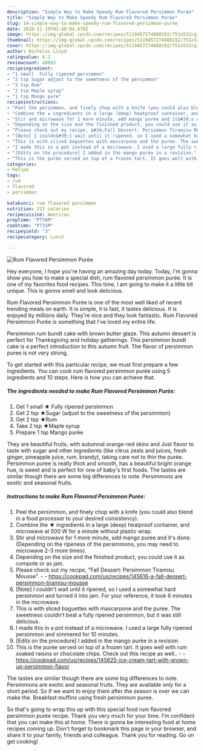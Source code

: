 ```yaml
---
description: "Simple Way to Make Speedy Rum Flavored Persimmon Purée"
title: "Simple Way to Make Speedy Rum Flavored Persimmon Purée"
slug: 14-simple-way-to-make-speedy-rum-flavored-persimmon-puree
date: 2020-12-19T02:48:04.670Z
image: https://img-global.cpcdn.com/recipes/5119457274888192/751x532cq70/rum-flavored-persimmon-puree-recipe-main-photo.jpg
thumbnail: https://img-global.cpcdn.com/recipes/5119457274888192/751x532cq70/rum-flavored-persimmon-puree-recipe-main-photo.jpg
cover: https://img-global.cpcdn.com/recipes/5119457274888192/751x532cq70/rum-flavored-persimmon-puree-recipe-main-photo.jpg
author: Nicholas Lloyd
ratingvalue: 4.2
reviewcount: 48893
recipeingredient:
- "1 small  Fully ripened persimmon"
- "2 tsp Sugar adjust to the sweetness of the persimmon"
- "2 tsp Rum"
- "2 tsp Maple syrup"
- "1 tsp Mango pure"
recipeinstructions:
- "Peel the persimmon, and finely chop with a knife (you could also blend in a food processor to your desired consistency)."
- "Combine the ★ ingredients in a large (deep) heatproof container, and microwave at 500 W for a minute without plastic wrap."
- "Stir and microwave for 1 more minute, add mango puree and it&#39;s done. (Depending on the ripeness of the persimmons, you may need to microwave 2-3 more times)."
- "Depending on the size and the finished product, you could use it as compote or as jam."
- "Please check out my recipe, &#34;Fall Dessert: Persimmon Tiramisu Mousse&#34;.  https://cookpad.com/us/recipes/145616-a-fall-dessert-persimmon-tiramisu-mousse"
- "[Note] I couldn&#39;t wait until it ripened, so I used a somewhat hard persimmon and turned it into jam. For your reference, it took 6 minutes in the microwave."
- "This is with sliced baguettes with mascarpone and the puree. The sweetness couldn&#39;t beat a fully ripened persimmon, but it was still delicious."
- "I made this in a pot instead of a microwave. I used a large fully ripened persimmon and simmered for 10 minutes."
- "[Edits on the procedure] I added in the mango purée in a revision."
- "This is the purée served on top of a frozen tart. It goes well with rum soaked raisins or chocolate chips. Check out this recipe as well..  https://cookpad.com/us/recipes/145625-ice-cream-tart-with-grown-up-persimmon-flavor"
categories:
- Recipe
tags:
- rum
- flavored
- persimmon

katakunci: rum flavored persimmon 
nutrition: 217 calories
recipecuisine: American
preptime: "PT36M"
cooktime: "PT31M"
recipeyield: "3"
recipecategory: Lunch

---
```



![Rum Flavored Persimmon Purée](https://img-global.cpcdn.com/recipes/5119457274888192/751x532cq70/rum-flavored-persimmon-puree-recipe-main-photo.jpg)

Hey everyone, I hope you're having an amazing day today. Today, I'm gonna show you how to make a special dish, rum flavored persimmon purée. It is one of my favorites food recipes. This time, I am going to make it a little bit unique. This is gonna smell and look delicious.

Rum Flavored Persimmon Purée is one of the most well liked of recent trending meals on earth. It is simple, it is fast, it tastes delicious. It is enjoyed by millions daily. They're nice and they look fantastic. Rum Flavored Persimmon Purée is something that I've loved my entire life.

Persimmon rum bundt cake with brown butter glaze. This autumn dessert is perfect for Thanksgiving and holiday gatherings. This persimmon bundt cake is a perfect introduction to this autumn fruit. The flavor of persimmon puree is not very strong.


To get started with this particular recipe, we must first prepare a few ingredients. You can cook rum flavored persimmon purée using 5 ingredients and 10 steps. Here is how you can achieve that.

<!--inarticleads1-->

##### The ingredients needed to make Rum Flavored Persimmon Purée:

1. Get 1 small ★ Fully ripened persimmon
1. Get 2 tsp ★Sugar (adjust to the sweetness of the persimmon)
1. Get 2 tsp ★Rum
1. Take 2 tsp ★Maple syrup
1. Prepare 1 tsp Mango purée


They are beautiful fruits, with autumnal orange-red skins and Just flavor to taste with sugar and other ingredients (like citrus zests and juices, fresh ginger, pineapple juice, rum, brandy), taking care not to thin the purée. Persimmon puree is really thick and smooth, has a beautiful bright orange hue, is sweet and is perfect for one of baby&#39;s first foods. The tastes are similar though there are some big differences to note. Persimmons are exotic and seasonal fruits. 

<!--inarticleads2-->

##### Instructions to make Rum Flavored Persimmon Purée:

1. Peel the persimmon, and finely chop with a knife (you could also blend in a food processor to your desired consistency).
1. Combine the ★ ingredients in a large (deep) heatproof container, and microwave at 500 W for a minute without plastic wrap.
1. Stir and microwave for 1 more minute, add mango puree and it&#39;s done. (Depending on the ripeness of the persimmons, you may need to microwave 2-3 more times).
1. Depending on the size and the finished product, you could use it as compote or as jam.
1. Please check out my recipe, &#34;Fall Dessert: Persimmon Tiramisu Mousse&#34;. -  - https://cookpad.com/us/recipes/145616-a-fall-dessert-persimmon-tiramisu-mousse
1. [Note] I couldn&#39;t wait until it ripened, so I used a somewhat hard persimmon and turned it into jam. For your reference, it took 6 minutes in the microwave.
1. This is with sliced baguettes with mascarpone and the puree. The sweetness couldn&#39;t beat a fully ripened persimmon, but it was still delicious.
1. I made this in a pot instead of a microwave. I used a large fully ripened persimmon and simmered for 10 minutes.
1. [Edits on the procedure] I added in the mango purée in a revision.
1. This is the purée served on top of a frozen tart. It goes well with rum soaked raisins or chocolate chips. Check out this recipe as well.. -  - https://cookpad.com/us/recipes/145625-ice-cream-tart-with-grown-up-persimmon-flavor


The tastes are similar though there are some big differences to note. Persimmons are exotic and seasonal fruits. They are available only for a short period. So if we want to enjoy them after the season is over we can make the. Breakfast muffins using fresh persimmon puree. 

So that's going to wrap this up with this special food rum flavored persimmon purée recipe. Thank you very much for your time. I'm confident that you can make this at home. There is gonna be interesting food at home recipes coming up. Don't forget to bookmark this page in your browser, and share it to your family, friends and colleague. Thank you for reading. Go on get cooking!
